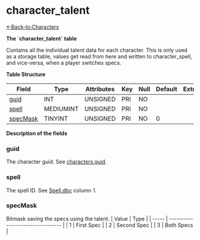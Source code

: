 # character\_talent

[<-Back-to:Characters](database-characters)

**The \`character\_talent\` table**

Contains all the individual talent data for each character. This is only used as a storage table, values get read from here and written to character\_spell, and vice-versa, when a player switches specs.

**Table Structure**

| Field         | Type      | Attributes | Key | Null | Default | Extra | Comment |
| ------------- | --------- | ---------- | --- | ---- | ------- | ----- | ------- |
| [guid][1]     | INT       | UNSIGNED   | PRI | NO   |         |       |         |
| [spell][2]    | MEDIUMINT | UNSIGNED   | PRI | NO   |         |       |         |
| [specMask][3] | TINYINT   | UNSIGNED   | PRI | NO   | 0       |       |         |

[1]: #guid
[2]: #spell
[3]: #specmask

**Description of the fields**

### guid

The character guid. See [characters.guid](characters#guid).

### spell

The spell ID. See [Spell.dbc](spell) column 1.

### specMask

Bitmask saving the specs using the talent.
| Value | Type                              |
| ----- | --------------------------------- |
| 1     | First Spec                        |
| 2     | Second Spec                       |
| 3     | Both Specs                        |
